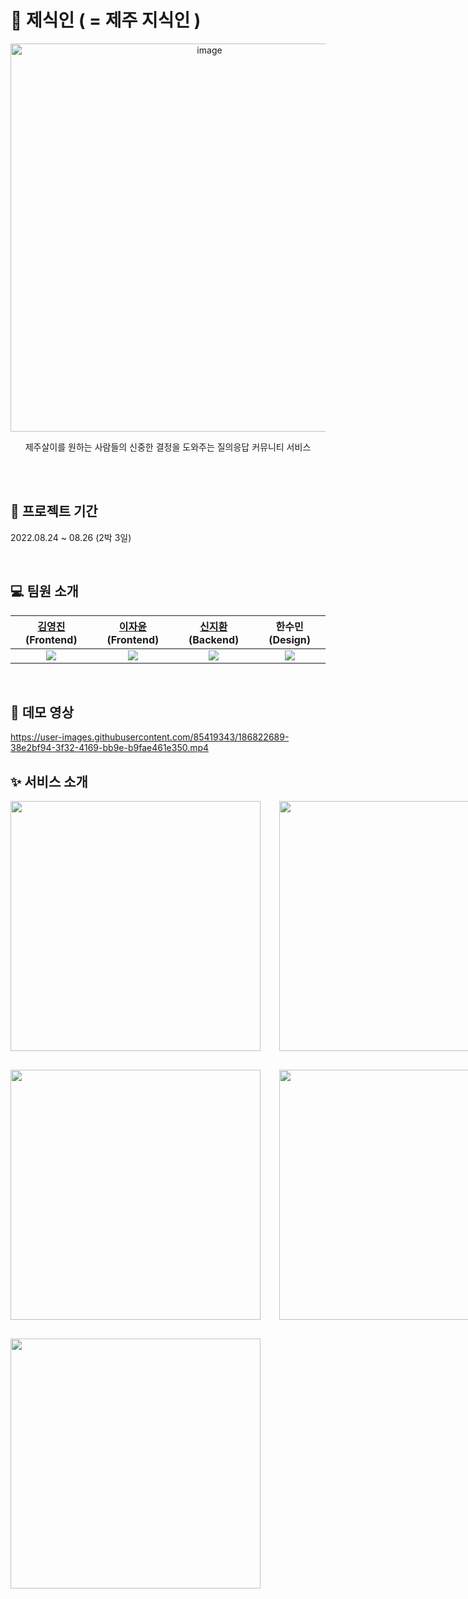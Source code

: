 # 🍊 제식인 ( = 제주 지식인 )

<div align="center">
<img width="621" alt="image" src="https://user-images.githubusercontent.com/85419343/186821691-a9216e35-d427-4387-9b95-0295972c94fd.png">
    <p>제주살이를 원하는 사람들의 신중한 결정을 도와주는 질의응답 커뮤니티 서비스</p>
</div>

<br />
<br />

## 📅 프로젝트 기간

2022.08.24 ~ 08.26 (2박 3일)

<br />

## 💻 팀원 소개

|   [김영진](https://github.com/jin-Pro)(Frontend)    |   [이자윤](https://github.com/jaypedia)(Frontend)   |  [신지환](https://github.com/sgh002400)(Backend)   |              한수민(Design)               |
| :-------------------------------------------: | :-------------------------------------------: | :-------------------------------------------: | :-------------------------------------------: |
| <img src="https://i.imgur.com/f4YACN5.png" /> | <img src="https://i.imgur.com/PvuUb04.png" /> | <img src="https://i.imgur.com/OFabSLe.png" /> | <img src="https://i.imgur.com/AvSC2Jl.png" /> |

<br />

## 🎥 데모 영상

https://user-images.githubusercontent.com/85419343/186822689-38e2bf94-3f32-4169-bb9e-b9fae461e350.mp4

## ✨ 서비스 소개

<div style="display:grid; grid-template-columns: repeat(2, 1fr); row-gap: 30px; column-gap:30px;">
    <img src="https://i.imgur.com/ktoqP6R.png" height="400"/>
    <img src="https://i.imgur.com/arQgFYu.png" height="400"/>
    <img src="https://i.imgur.com/6JB0yA0.png" height="400"/>
    <img src="https://i.imgur.com/y7XSOwz.png" height="400"/>
    <img src="https://i.imgur.com/bUCfsf0.png" height="400"/>
</div>

